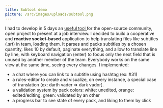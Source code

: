```yaml
---
title: Subtool demo
picture: /src/images/uploads/subtool.png
---
```

I had to develop in 5 days an [useful tool ](https://github.com/tbayet/subtool)for the open-source community, open project to present at a job interview. I decided to build a cooperative and **reactive socket-based** application to help translating files like subtitles (.srt) in team, loading them. It parses and packs subtitles by a chosen quantity, likes 10 by default, paginate everything, and allow to translate line by line, with keyboard navigation (enter) to focus only the next field that is unused by another member of the team. Everybody works on the same view at the same time, seeing every changes. I implemented:

* a chat where you can link to a subtitle using hashtag (ex: #31)
* a rules-editor to create and visualize, on every instance, a special case of translation (ex: darth vader => dark vador).
* a validation system by pack colors: white: unedited, orange: edited/editing, green: validated by an other
* a progress bar to see state of every pack, and liking to them by click
